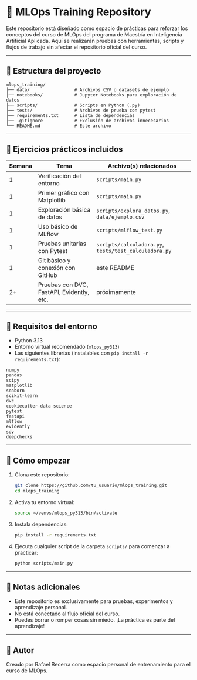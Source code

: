 # 🧪 MLOps Training Repository

Este repositorio está diseñado como espacio de prácticas para reforzar los conceptos del curso de MLOps del programa de Maestría en Inteligencia Artificial Aplicada. Aquí se realizarán pruebas con herramientas, scripts y flujos de trabajo sin afectar el repositorio oficial del curso.

---

## 📂 Estructura del proyecto

```
mlops_training/
├── data/                 # Archivos CSV o datasets de ejemplo
├── notebooks/            # Jupyter Notebooks para exploración de datos
├── scripts/              # Scripts en Python (.py)
├── tests/                # Archivos de prueba con pytest
├── requirements.txt      # Lista de dependencias
├── .gitignore            # Exclusión de archivos innecesarios
└── README.md             # Este archivo
```

---

## 🧪 Ejercicios prácticos incluidos

| Semana | Tema | Archivo(s) relacionados |
|--------|------|--------------------------|
| 1      | Verificación del entorno | `scripts/main.py` |
| 1      | Primer gráfico con Matplotlib | `scripts/main.py` |
| 1      | Exploración básica de datos | `scripts/explora_datos.py`, `data/ejemplo.csv` |
| 1      | Uso básico de MLflow | `scripts/mlflow_test.py` |
| 1      | Pruebas unitarias con Pytest | `scripts/calculadora.py`, `tests/test_calculadora.py` |
| 1      | Git básico y conexión con GitHub | este README |
| 2+     | Pruebas con DVC, FastAPI, Evidently, etc. | próximamente |

---

## 🔧 Requisitos del entorno

- Python 3.13
- Entorno virtual recomendado (`mlops_py313`)
- Las siguientes librerías (instalables con `pip install -r requirements.txt`):

```
numpy
pandas
scipy
matplotlib
seaborn
scikit-learn
dvc
cookiecutter-data-science
pytest
fastapi
mlflow
evidently
sdv
deepchecks
```

---

## 🚀 Cómo empezar

1. Clona este repositorio:
   ```bash
   git clone https://github.com/tu_usuario/mlops_training.git
   cd mlops_training
   ```

2. Activa tu entorno virtual:
   ```bash
   source ~/venvs/mlops_py313/bin/activate
   ```

3. Instala dependencias:
   ```bash
   pip install -r requirements.txt
   ```

4. Ejecuta cualquier script de la carpeta `scripts/` para comenzar a practicar:
   ```bash
   python scripts/main.py
   ```

---

## 📌 Notas adicionales

- Este repositorio es exclusivamente para pruebas, experimentos y aprendizaje personal.
- No está conectado al flujo oficial del curso.
- Puedes borrar o romper cosas sin miedo. ¡La práctica es parte del aprendizaje!

---

## 🧠 Autor

Creado por Rafael Becerra como espacio personal de entrenamiento para el curso de MLOps.
